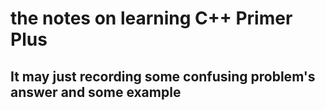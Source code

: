 # the notes on learning C++ Primer Plus
## It may just recording some confusing problem's answer and some example